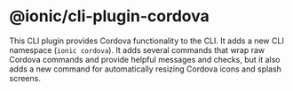 # @ionic/cli-plugin-cordova

This CLI plugin provides Cordova functionality to the CLI. It adds a new CLI
namespace (`ionic cordova`). It adds several commands that wrap raw Cordova
commands and provide helpful messages and checks, but it also adds a new
command for automatically resizing Cordova icons and splash screens.

